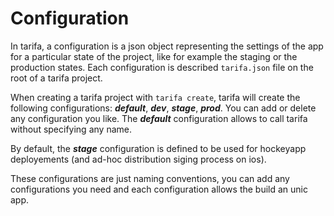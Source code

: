 # Configuration

In tarifa, a configuration is a json object representing the settings of the app for a particular state of the project,
like for example the staging or the production states. Each configuration is described `tarifa.json` file on the root
of a tarifa project.

When creating a tarifa project with `tarifa create`, tarifa will create the following configurations: **_default_**, **_dev_**, **_stage_**, **_prod_**.
You can add or delete any configuration you like. The **_default_** configuration allows to call tarifa without specifying any name.

By default, the **_stage_** configuration is defined to be used for hockeyapp deployements (and ad-hoc distribution siging process on ios).

These configurations are just naming conventions, you can add any configurations you need and each configuration allows the build an unic app.
